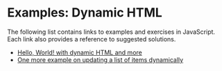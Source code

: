 # Examples: Dynamic HTML
The following list contains links to examples and exercises in JavaScript. Each link also provides a reference to suggested solutions.

- [Hello, World! with dynamic HTML and more](https://jsfiddle.net/joseortiz/485qzfxr/)
- [One more example on updating a list of items dynamically](https://jsfiddle.net/joseortiz/57z6fnxt/)
